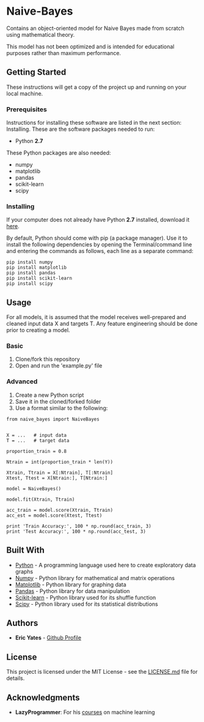 # Naive-Bayes
Contains an object-oriented model for Naive Bayes made from scratch using mathematical theory.

This model has not been optimized and is intended for educational purposes rather than maximum performance.

## Getting Started

These instructions will get a copy of the project up and running on your local machine.

### Prerequisites

Instructions for installing these software are listed in the next section: Installing. These are the software packages needed to run:

* Python **2.7**

These Python packages are also needed:

* numpy
* matplotlib
* pandas
* scikit-learn
* scipy


### Installing

If your computer does not already have Python **2.7** installed, download it [here](https://www.python.org/downloads/).

By default, Python should come with pip (a package manager). Use it to install the following dependencies by opening the Terminal/command line and entering the commands as follows, each line as a separate command:

```
pip install numpy
pip install matplotlib
pip install pandas
pip install scikit-learn
pip install scipy
```

## Usage

For all models, it is assumed that the model receives well-prepared and
cleaned input data X and targets T. Any feature engineering should be
done prior to creating a model.

### Basic

1) Clone/fork this repository
2) Open and run the 'example.py' file

### Advanced

1) Create a new Python script
2) Save it in the cloned/forked folder
2) Use a format similar to the following:
```     
from naive_bayes import NaiveBayes


X = ...   # input data
T = ...   # target data

proportion_train = 0.8

Ntrain = int(proportion_train * len(Y))

Xtrain, Ttrain = X[:Ntrain], T[:Ntrain]
Xtest, Ttest = X[Ntrain:], T[Ntrain:]

model = NaiveBayes()

model.fit(Xtrain, Ttrain)

acc_train = model.score(Xtrain, Ttrain)
acc_est = model.score(Xtest, Ttest)

print 'Train Accuracy:', 100 * np.round(acc_train, 3)
print 'Test Accuracy:', 100 * np.round(acc_test, 3)
```

## Built With

* [Python](https://www.python.org/about/) - A programming language used here to create exploratory data graphs
* [Numpy](http://www.numpy.org/) - Python library for mathematical and matrix operations 
* [Matplotlib](https://matplotlib.org/) - Python library for graphing data
* [Pandas](https://pandas.pydata.org/pandas-docs/stable/) - Python library for data manipulation
* [Scikit-learn](http://scikit-learn.org/stable/) - Python library used for its shuffle function
* [Scipy](https://www.scipy.org/about.html) - Python library used for its statistical distributions


## Authors

* **Eric Yates** - [Github Profile](https://github.com/eric-yates)

## License

This project is licensed under the MIT License - see the [LICENSE.md](/LICENSE.md) file for details.

## Acknowledgments

* **LazyProgrammer**: For his [courses](https://www.udemy.com/user/lazy-programmer/) on machine learning

